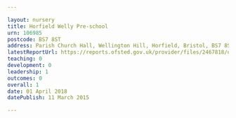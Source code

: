 ```yaml
---

layout: nursery
title: Horfield Welly Pre-school
urn: 106985
postcode: BS7 8ST
address: Parish Church Hall, Wellington Hill, Horfield, Bristol, BS7 8ST
latestReportUrl: https://reports.ofsted.gov.uk/provider/files/2467818/urn/106985.pdf
teaching: 0
development: 0
leadership: 1
outcomes: 0
overall: 1
date: 01 April 2018 
datePublish: 11 March 2015

---
```

